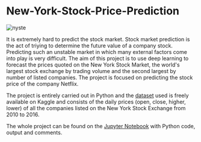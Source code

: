 # New-York-Stock-Price-Prediction

![nyste](https://www.smartsystem.fr/wp-content/uploads/2019/02/nyse-1.jpg)

It is extremely hard to predict the stock market. Stock market prediction is the act of triying to determine the future value of a company stock. 
Predicting such an unstable market in which many external factors come into play is very difficult. 
The aim of this project is to use deep learning to forecast the prices quoted on the New York Stock Market, the world's largest stock exchange by trading volume and the second largest by number of listed companies.
The project is focused on predicting the stock price of the company Netflix.

The project is entirely carried out in Python and the [dataset](https://www.kaggle.com/dgawlik/nyse) used is freely available on Kaggle and consists of the daily prices (open, close, higher, lower) 
of all the companies listed on the New York Stock Exchange from 2010 to 2016.

The whole project can be found on the [Jupyter Notebook](NY%20Stock%20Price%20Prediction.ipynb) with Python code, output and comments.